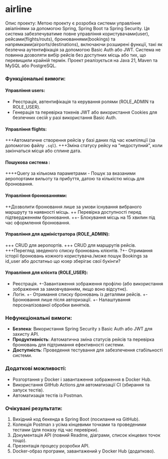 # airline
Опис проекту:
Метою проекту є розробка системи управління авіалініями за допомогою Spring, Spring Boot та Spring Security. Ця система забезпечуватиме повне управління користувачами(user), рейсами(flights/routs), бронюваннями(bookings) та напрямками(airports/destinations), включаючи розширені функції, такі як безпечна аутентифікація за допомогою Basic Auth або JWT. Система не повинна дозволяти вибір рейсів без доступних місць або тих, що перевищили крайній термін. Проект реалізується на Java 21, Maven та MySQL або PostgreSQL.
### Функціональні вимоги:
#### Управління users:
- Реєстрація, автентифікація та керування ролями (ROLE_ADMIN та ROLE_USER).
- Генерація та перевірка токенів JWT або використання Cookies для безпечних сесій у разі використання Basic Auth.

#### Управління flights:
+++Автоматичне створення рейсів у базі даних під час компіляції (за допомогою файлу `.sql`).
+++Зміна статусу рейсу на "недоступний", коли закінчаться місця або сплине дата.
#### Пошукова система : 
++++Query за кількома параметрами - Пошук за вказаними аеропортами вильоту та прибуття, датою та кількістю місць для бронювання.
#### Управління бронюваннями:
++Дозволити бронювання лише за умови існування вибраного маршруту та наявності місць.
++ Перевірка доступності перед підтвердженням бронювання.
++- Блокування місць на 15 хвилин під час оформлення бронювання.
#### Управління для адміністратора (ROLE_ADMIN):
+++ CRUD для аеропортів.
+++ CRUD для маршрутів рейсів.
+++Перегляд зведеного списку бронювань клієнтів.
?+- Отримання історії бронювань кожного користувача./може пошук Bookings за id_user або достатньо що юзер зберігає свої букінги?
 #### Управління для клієнта (ROLE_USER):
- Реєстрація.
+-Завантаження зображення профілю (або використання зображення за замовчуванням, якщо воно відсутнє).
- Логін.
+- Отримання списку бронювань із деталями рейсів.
+- Бронювання лише після авторизації.
+- Налаштування персоналізованої обробки винятків.
### Нефункціональні вимоги:
- **Безпека**: Використання Spring Security з Basic Auth або JWT для захисту API.
- **Продуктивність**: Автоматична зміна статусів рейсів та перевірка бронювань для підтримання ефективності системи.
- **Доступність**: Проведення тестування для забезпечення стабільності системи.
### Додаткові можливості:
- Розгортання у Docker і завантаження зображення в Docker Hub.
- Використання GitHub Actions для автоматизації CI (збирання та запуск тестів).
- Автоматизація тестів із Postman.

### Очікувані результати:
1. Вихідний код бекенда в Spring Boot (посилання на GitHub).
2. Колекція Postman з усіма кінцевими точками та проведеними тестами (для показу під час перевірки).
3. Документація API (повний Readme, діаграми, список кінцевих точок тощо).
4. Презентація процесу розробки API.
5. Docker-образ програми, завантажений у Docker Hub (додатково).